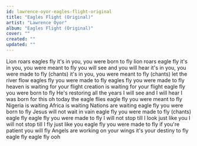 ```yaml
---
id: lawrence-oyor-eagles-flight-original
title: "Eagles Flight (Original)"
artist: "Lawrence Oyor"
album: "Eagles Flight (Original)"
cover: ""
created: ""
updated: ""
---
```


Lion roars
eagles fly
it's in you, you were born to fly
lion roars
eagle fly
it's in you, you were meant to fly
you will see and you will hear
it's in you, you were made to fly
(chants)
it's in you, you were meant to fly
(chants)
let the river flow
eagles fly you were made to fly
eagles fly you were made to fly
heaven is waiting for your flight
creation is waiting for your flight
eagle fly
you were born to fly
He's restoring all the years
I will see and I will hear
I was born for this oh
today the eagle flies
eagle fly you were meant to fly
Nigeria is waiting
Africa is waiting
Nations are waiting
eagle fly you were born to fly
Jesus will not wait in vain
eagle fly you were made to fly
(chants)
eagle fly
eagle fly you were made to fly
I will not stop
till I look just like you
I will not stop
till I fly just like you
eagle fly you were made to fly
if you're patient you will fly
Angels are working on your wings
it's your destiny to fly
eagle fly
eagle fly ooh